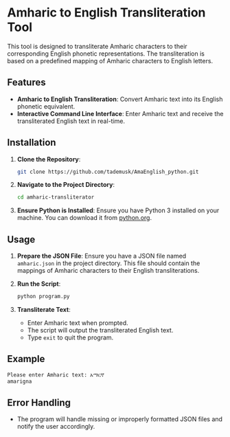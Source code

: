 # Amharic to English Transliteration Tool

This tool is designed to transliterate Amharic characters to their corresponding English phonetic representations. The transliteration is based on a predefined mapping of Amharic characters to English letters.

## Features

- **Amharic to English Transliteration**: Convert Amharic text into its English phonetic equivalent.
- **Interactive Command Line Interface**: Enter Amharic text and receive the transliterated English text in real-time.

## Installation

1. **Clone the Repository**:
    ```bash
    git clone https://github.com/tademusk/AmaEnglish_python.git
    ```
2. **Navigate to the Project Directory**:
    ```bash
    cd amharic-transliterator
    ```
3. **Ensure Python is Installed**:
    Ensure you have Python 3 installed on your machine. You can download it from [python.org](https://www.python.org/).

## Usage

1. **Prepare the JSON File**:
   Ensure you have a JSON file named `amharic.json` in the project directory. This file should contain the mappings of Amharic characters to their English transliterations.

2. **Run the Script**:
    ```bash
    python program.py
    ```

3. **Transliterate Text**:
    - Enter Amharic text when prompted.
    - The script will output the transliterated English text.
    - Type `exit` to quit the program.

## Example

```bash
Please enter Amharic text: አማርኛ
amarigna
```

## Error Handling

- The program will handle missing or improperly formatted JSON files and notify the user accordingly.